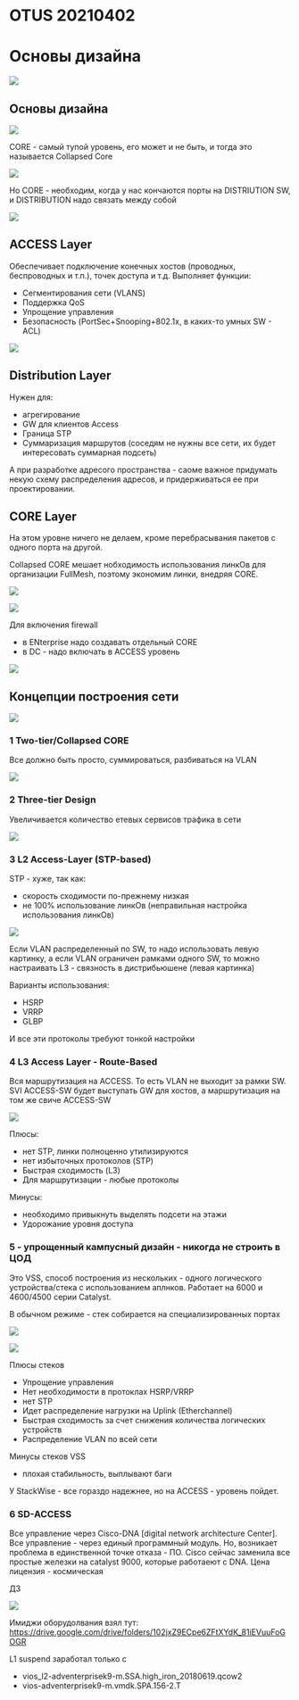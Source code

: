 # OTUS 20210402
# Основы дизайна

![](pictures/01.jpg)

## Основы дизайна

![](pictures/02.jpg)

CORE - самый тупой уровень, его может и не быть, и тогда это называется Collapsed Core

![](pictures/03.jpg)

Но CORE - необходим, когда у нас кончаются порты на DISTRIUTION SW, и DISTRIBUTION надо связать между собой

![](pictures/04.jpg)

## ACCESS Layer

Обеспечивает подключение конечных хостов (проводных, беспроводных и т.п.), точек доступа и т.д. Выполняет функции:
- Сегментирования сети (VLANS)
- Поддержка QoS
- Упрощение управления
- Безопасность (PortSec+Snooping+802.1x, в каких-то умных SW - ACL)

![](pictures/05.jpg)

## Distribution Layer
Нужен для:
- агрегирование
- GW для клиентов Access
- Граница STP
- Суммаризация маршрутов (соседям не нужны все сети, их будет интересовать суммарная подсеть)

А при разработке адресого пространства - саоме важное придумать некую схему распределения адресов, и придерживаться ее при проектировании.

## CORE Layer

На этом уровне ничего не делаем, кроме перебрасывания пакетов с одного порта на другой.

Collapsed CORE мешает нобходимость использования линкОв для организации FullMesh, поэтому экономим линки, внедряя CORE.

![](pictures/06.jpg)

![](pictures/07.jpg)

Для включения firewall 
- в ENterprise надо создавать отдельный CORE
- в DC - надо включать в ACCESS уровень

![](pictures/08.jpg)

## Концепции построения сети

![](pictures/09.jpg)

### 1 Two-tier/Collapsed CORE
Все должно быть просто, суммироваться, разбиваться на VLAN

![](pictures/10.jpg)


### 2 Three-tier Design
Увеличивается количество етевых сервисов  трафика в сети

![](pictures/11.jpg)

### 3 L2 Access-Layer (STP-based)
STP - хуже, так как:
- скорость сходимости по-прежнему низкая
- не 100% использование линкОв (неправильная настройка использования линкОв)

![](pictures/12.jpg)

Если VLAN распределенный по SW, то надо использовать левую картинку, а если VLAN ограничен рамками одного SW, то можно настраивать L3 - связность в дистрибьюшене (левая картинка)

Варианты использования:
- HSRP
- VRRP
- GLBP

И все эти протоколы требуют тонкой настройки

### 4 L3 Access Layer - Route-Based
Вся маршрутизация на ACCESS. То есть VLAN не выходит за рамки SW. SVI ACCESS-SW будет выступать GW для хостов, а маршрутизация на том же свиче ACCESS-SW

![](pictures/13.jpg)

Плюсы:
- нет STP, линки полноценно утилизируются
- нет избыточных протоколов (STP)
- Быстрая сходимость (L3)
- Для маршрутизации - любые протоколы

Минусы:
- необходимо привыкнуть выделять подсети на этажи
- Удорожание уровня доступа

### 5 - упрощенный кампусный дизайн - никогда не строить в ЦОД

Это VSS, способ построения из нескольких - одного логического устройства/стека с использованием аплнков. Работает на 6000 и 4600/4500 серии Catalyst.

В обычном режиме - стек собирается на специализированных портах

![](pictures/14.jpg)

![](pictures/15.jpg)

Плюсы стеков
- Упрощение управления
- Нет необходимости в протоклах HSRP/VRRP
- нет STP
- Идет распределение нагрузки на Uplink (Etherchannel)
- Быстрая сходимость за счет снижения количества логических устройств
- Распределение VLAN по всей сети

Минусы стеков VSS
- плохая стабильность, выплывают баги

У StackWise - все гораздо надежнее, но на ACCESS - уровень пойдет.


### 6 SD-ACCESS

Все управление через Cisco-DNA [digital network architecture Center]. Все управление - через единый программный модуль. Но, возникает проблема в единственной точке отказа - ПО. Cisco сейчас заменила все простые железки на catalyst 9000, которые работаеют с DNA. Цена лицензия - космическая


ДЗ

![](pictures/16.jpg)

Имиджи оборудолвания взял тут: https://drive.google.com/drive/folders/102jxZ9ECpe6ZFtXYdK_81iEVuuFoGOGR

L1 suspend заработал только с 
- vios_l2-adventerprisek9-m.SSA.high_iron_20180619.qcow2
- vios-adventerprisek9-m.vmdk.SPA.156-2.T